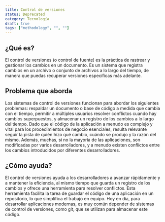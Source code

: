 ```yaml
---
title: Control de versiones
status: Deprecated
category: Tecnología
draft: true
tags: ["methodology", "", ""]
---
```


## ¿Qué es?

El control de versiones (o control de fuente) es la práctica de rastrear y gestionar los cambios en un documento.
Es un sistema que registra cambios en un archivo o conjunto de archivos a lo largo del tiempo, de manera que puedas recuperar versiones específicas más adelante.

## Problema que aborda

Los sistemas de control de versiones funcionan para abordar los siguientes problemas:
respaldar un documento o base de código a medida que cambia con el tiempo,
permitir a múltiples usuarios resolver conflictos cuando hay cambios superpuestos, y
almacenar un registro de los cambios a lo largo del tiempo.
Dado que el código de la aplicación a menudo es complejo y vital para los procedimientos de negocio esenciales, resulta relevante seguir la pista de quién hizo qué cambio, cuándo se produjo y la razón del mismo.
Además, muchas, si no la mayoría de las aplicaciones, son modificadas por varios desarrolladores, y a menudo existen conflictos entre los cambios introducidos por diferentes desarrolladores.

## ¿Cómo ayuda?

El control de versiones ayuda a los desarrolladores a avanzar rápidamente y a mantener la eficiencia, al mismo tiempo que guarda un registro de los cambios y ofrece una herramienta para resolver conflictos.
Esta herramienta facilita la tarea de guardar el código de una aplicación en un repositorio, lo que simplifica el trabajo en equipo. Hoy en día, para desarrollar aplicaciones modernas, es muy común depender de sistemas de control de versiones, como git, que se utilizan para almacenar este código.
